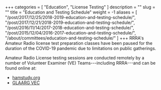 +++
categories = [ "Education", "License Testing" ]
description = ""
slug = ""
title = "Education and Testing Schedule"
weight = -1
aliases = [ "/post/2017/12/25/2018-2019-education-and-testing-schedule/",
	"/post/2017/12/21/2018-2019-education-and-testing-schedule/",
	"/post/2016/11/14/2017-2018-education-and-testing-schedule/",
	"/post/2015/12/04/2016-2017-education-and-testing-schedule/",
	"/about/committees/education-and-testing-schedule/" ]
+++
RRRA's Amateur Radio license test preparation classes
have been paused for the duration of the COVID-19 pandemic due to
limitations on public gatherings.

Amateur Radio License testing sessions are conducted remotely by a number of
Volunteer Examiner (VE) Teams---including RRRA---and can be found online at:

* [hamstudy.org](https://hamstudy.org/sessions)
* [GLAARG VEC](https://glaarg.org/exam_sessions/)

<!--
### Amateur Radio Licensing Classes

Get started in Amateur Radio---or upgrade your license---with a class
presented by one of RRRA's experienced instructors.

These classes are held Wednesday evenings, from 7:00pm to 9:00pm, on the
3rd floor of the
{{< hcard p-name="West Fargo Public Library" p-adr="109 3rd St E" p-loc="West Fargo" p-reg="ND" p-zip="58078" p-url="http://www.westfargolibrary.com" >}},
and run for 6 to 10 weeks.

**There is no charge for instruction; however a
[textbook]({{< relref "/education-and-testing-schedule.md#textbooks" >}})
is required** (approximate cost $30)

#### Class Schedule

{{< classes >}}
-->

<!--more-->

<!--
#### Textbooks

##### Technician License Course Textbook

* [HamRadioSchool.com](http://www.hamradioschool.com/)---June 11, 2012
* For the 2018-2022 question pool
* ISBN-10: 1477595457
* ISBN-13: 978-1477595459

**Purchasing links:**

* [Amazon](https://www.amazon.com/HamRadioSchool-com-Technician-License-Course-Turner/dp/1477595457)
* [DX Engineering](https://www.dxengineering.com/search/brand/ham-radio-school/product-line/ham-radio-school-technician-class-license-course-book)

##### General License Course Textbook

* [HamRadioSchool.com](http://www.hamradioschool.com/)---June 3, 2019
* For the 2019-2023 question pool
* ISBN-10: 1072023512
* ISBN-13: 978-1072023512

**Purchasing links:**

* [Amazon](https://www.amazon.com/HamRadioSchool-com-General-License-Course-Turner/dp/1072023512)

##### Extra License Course Textbook

* ARRL Extra Class License Manual 11th Edition---April 2016
* Includes all the Exam Questions with Answer Key, for use through June 30, 2020
* Available as:
   * Regular Paperback (ISBN: 978-1-62595-045-1)
   * Spiral Bound (ISBN: 978-1-62595-055-0)

**Purchasing Links**

* ARRL Store: [Regular](http://www.arrl.org/shop/ARRL-Extra-Class-License-Manual-11th-Edition), [Spiral Bound](http://www.arrl.org/shop/ARRL-Extra-Class-License-Manual-Spiral-Bound/)
* Amazon: [Regular](https://www.amazon.com/ARRL-Extra-Class-License-Manual/dp/1625950454/), [Spiral Bound](https://www.amazon.com/Extra-Class-License-Manual-Spiral/dp/1625950551/)
* Cheapest Textbooks: [Regular](https://www.cheapesttextbooks.com/subjects/The-ARRL-Extra-Class-License-Manual-9781625950451.html), [Spiral Bound](https://www.cheapesttextbooks.com/subjects/The-ARRL-Extra-Class-License-Manual-Spiral-11th-Edition-9781625950550.html)
* DX Engineering: [Regular](https://www.dxengineering.com/parts/arr-0451), [Spiral Bound](https://www.dxengineering.com/parts/arr-0550)
* Search for other vendors: [Regular](https://duckduckgo.com/?q=ISBN+9781625950451&t=ffnt&ia=web), [Spiral Bound](https://duckduckgo.com/?q=ISBN+9781625950550&t=ffnt&ia=web)

### Amateur Radio License Testing

RRRA Volunteer Examiners (VEs) conduct Amateur Radio license testing
sessions on an approximately bi-monthly basis---including after the
completion of each series of weekly classes and in conjunction with the
[RRRA Hamfest](/dates/hamfest/).

Please see our index of [License Testing dates](/dates/license-testing/) for a
complete list of currently scheduled testing dates along with information
about *License Test Prerequisites* and *Checking Your License Status*.

Use the ARRL 
[Find an Amateur Radio License Exam Session](http://www.arrl.org/find-an-amateur-radio-license-exam-session)
page to locate testing opportunities offered by other organizations.
-->
